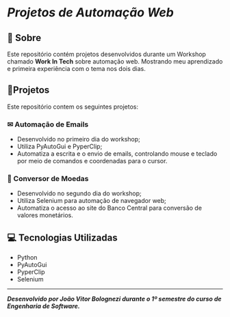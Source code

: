 <h1><strong><em>Projetos de Automação Web</em></strong></h1>

## 📕 Sobre

Este repositório contém projetos desenvolvidos durante um Workshop chamado **Work In Tech** sobre automação web. Mostrando meu aprendizado e primeira experiência com o tema nos dois dias.

## 📁Projetos

Este repositório contem os seguintes projetos:

### ✉ Automação de Emails
- Desenvolvido no primeiro dia do workshop;
- Utiliza PyAutoGui e PyperClip;
- Automatiza a escrita e o envio de emails, controlando mouse e teclado por meio de comandos e coordenadas para o cursor.

### 💱 Conversor de Moedas
- Desenvolvido no segundo  dia do workshop;
- Utiliza Selenium para automação de navegador web;
- Automatiza o acesso ao site do Banco Central para conversão de valores monetários.

## 💻 Tecnologias Utilizadas

- Python
- PyAutoGui
- PyperClip
- Selenium

---

***Desenvolvido por João Vitor Bolognezi durante o 1º semestre do curso de Engenharia de Software.***
